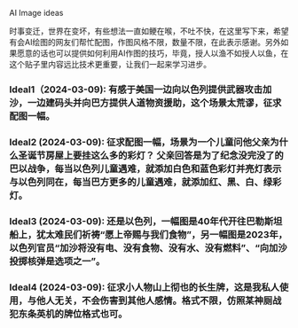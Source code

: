 AI Image ideas

时事变迁，世界在变坏，有些想法一直如鲠在喉，不吐不快，在这里写下来，希望有会AI绘图的网友们帮忙配图，作图风格不限，数量不限，在此表示感谢。另外如果愿意的话也可以提供如何利用AI作图的技巧，毕竟，授人以渔不如授人以鱼，在这个贴子里内容远比技术更重要，让我们一起来学习进步。

### Ideal1（2024-03-09): 有感于美国一边向以色列提供武器攻击加沙，一边建码头并向巴方提供人道物资援助，这个场景太荒谬，征求配图一幅。

### Ideal2 (2024-03-09): 征求配图一幅，场景为一个儿童问他父亲为什么圣诞节房屋上要挂这么多的彩灯？ 父亲回答是为了纪念没完没了的巴以战争，每当以色列儿童遇难，就添加白色和蓝色彩灯并亮灯表示与以色列同在，每当巴方更多的儿童遇难，就添加红、黑、白、绿彩灯。

### Ideal3 (2024-03-09): 还是以色列，一幅图是40年代开往巴勒斯坦船上，犹太难民们祈祷“愿上帝赐与我们食物”，另一幅图是2023年，以色列官员“加沙将没有电、没有食物、没有水、没有燃料”、“向加沙投掷核弹是选项之一”。

### Ideal4 (2024-03-09): 征求小人物山上彻也的长生牌，这是我私人使用，与他人无关，不会伤害到其他人感情。格式不限，仿照某神厕战犯东条英机的牌位格式也可。







